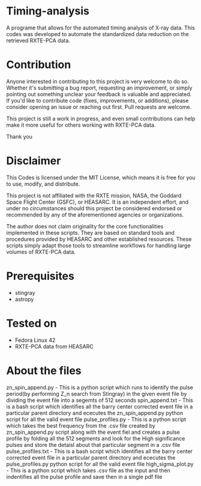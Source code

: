 # Timing-analysis
A programe  that allows for the automated timing analysis of X-ray data. This codes was developed to automate the standardized data reduction on the retrieved RXTE-PCA data.

# Contribution
Anyone interested in contributing to this project is very welcome to do so. Whether it's submitting a bug report, requesting an improvement, or simply pointing out something unclear your feedback is valuable and appreciated.
If you'd like to contribute code (fixes, improvements, or additions), please consider opening an issue or reaching out first. Pull requests are welcome.

This project is still a work in progress, and even small contributions can help make it more useful for others working with RXTE-PCA data.

Thank you

# Disclaimer
This Codes is licensed under the MIT License, which means it is free for you to use, modify, and distribute.

This project is not affiliated with the RXTE mission, NASA, the Goddard Space Flight Center (GSFC), or HEASARC. It is an independent effort, and under no circumstances should this project be considered endorsed or recommended by any of the aforementioned agencies or organizations.

The author does not claim originality for the core functionalities implemented in these scripts. They are based on standard tools and procedures provided by HEASARC and other established resources. These scripts simply adapt those tools to streamline workflows for handling large volumes of RXTE-PCA data.

# Prerequisites

- stingray
- astropy


# Tested on

- Fedora Linux 42 
- RXTE-PCA data from HEASARC

# About the files
zn_spin_append.py - This is a python script which runs to identify the pulse period(by performing Z_n search from Stingray) in the given event file by dividing the event file into a segemts of 512 seconds 
spin_append.txt - This is a bash script which identifies all the barry center corrected event file in a particular parent directory and ececutes the zn_spin_append.py python script for all the valid event file 
pulse_profiles.py - This is a python script which takes the best frequency from the .csv file created by zn_spin_append.py script along with the event fiel and creates a pulse profile by folding all the 512 segments and look for the High significance pulses and store the detaisl about that particular segment in a .csv file 
pulse_profiles.txt - This is a bash script which identifies all the barry center corrected event file in a particular parent directory and ececutes the pulse_profiles.py python script for all the valid event file 
high_sigma_plot.py - This is a python script which takes .csv file as the input and then indentifies all the pulse profile and save then in a single pdf file
